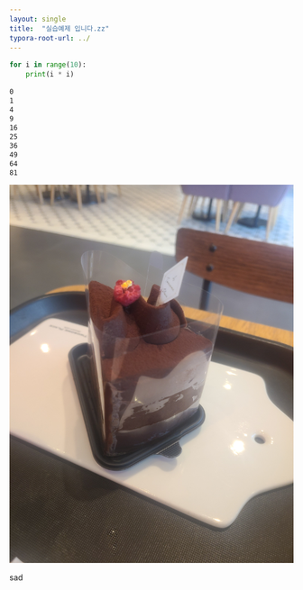 ```yaml
---
layout: single
title:  "실습예제 입니다.zz"
typora-root-url: ../
---
```



```python
for i in range(10):
    print(i * i)
```
    0
    1
    4
    9
    16
    25
    36
    49
    64
    81

 <img src="/images/2023-12-15-second.md/KakaoTalk_20231215_224329559.jpg" alt="KakaoTalk_20231215_224329559"  />

sad
